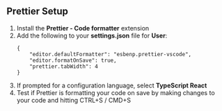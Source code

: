 ## Prettier Setup

1. Install the **Prettier - Code formatter** extension
2. Add the following to your **settings.json** file for **User**:
    ```
    {
        "editor.defaultFormatter": "esbenp.prettier-vscode",
        "editor.formatOnSave": true,
        "prettier.tabWidth": 4
    }
    ```
3. If prompted for a configuration language, select **TypeScript React**
4. Test if Prettier is formatting your code on save by making changes to your code and hitting CTRL+S / CMD+S
